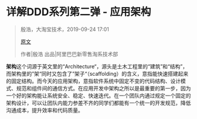 

详解DDD系列第二弹 - 应用架构
======
> 殷浩，大淘宝技术，2019-09-24 17:01
> 
> [原文](https://mp.weixin.qq.com/s/MU1rqpQ1aA1p7OtXqVVwxQ)
>
> 作者|殷浩
> 出品|阿里巴巴新零售淘系技术部


**架构**这个词源于英文里的“Architecture“，源头是土木工程里的“建筑”和“结构”，而架构里的”架“同时又包含了”架子“（scaffolding）的含义，意指能快速搭建起来的固定结构。而今天的应用架构，意指软件系统中固定不变的代码结构、设计模式、规范和组件间的通信方式。在应用开发中架构之所以是最重要的第一步，因为一个好的架构能让系统安全、稳定、快速迭代。在一个团队内通过规定一个固定的架构设计，可以让团队内能力参差不齐的同学们都能有一个统一的开发规范，降低沟通成本，提升效率和代码质量。

